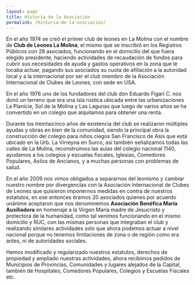 ```yaml
---
layout: page
title: Historia de la Asociación
permalink: /historia-de-la-asociacion/
---
```


En el año 1974 se creó el primer club de leones en La Molina con el nombre de **Club de Leones La Molina**, el mismo que se inscribió en los Registros Públicos con 28 asociados, funcionando en el domicilio del que fuera elegido presidente, haciendo actividades de recaudación de fondos para cubrir sus necesidades de ayuda y gastos operativos en la zona que le tocaba actuar, pagando sus asociados su cuota de afiliación a la autoridad local y a la internacional por ser el club  miembro de la Asociación Internacional de Clubes de Leones, con sede en USA.

En el año 1976 uno de los fundadores del club don Eduardo Figari C. nos donó un terreno que era una isla rústica ubicada entre las urbanizaciones La Planicie, Sol de la Molina y Las Lagunas que luego de varios años se ha convertido en un colegio que alquilamos para obtener una renta.

Durante los treintaicinco años de existencia del club se realizaron múltiples ayudas y obras en bien de la comunidad, siendo la principal obra la construcción del colegio para niños ciegos San Francisco de Asís que está ubicado en la Urb. La Virreyna en Surco, así también señalizamos todas las calles de La Molina, reconstruimos las aulas del colegio nacional 1140, ayudamos a los colegios y escuelas fiscales, Iglesias, Comedores Populares, Asilos de Ancianos, y a muchas personas con problemas de salud.

En el año 2009 nos vimos obligados a separarnos del leonismo y cambiar nuestro nombre por divergencias con la Asociación Internacional de Clubes de Leones que quisieron imponernos medidas en contra de nuestros estatutos, en ese entonces éramos 20 asociados quienes por acuerdo unánime aceptaron que nos denominemos **Asociación Benéfica María Auxiliadora** en homenaje a la Virgen María madre de Jesucristo y protectora de la humanidad, como tal venimos funcionando en el mismo domicilio y RUC, con las mismas personas que integraban el club y realizando similares actividades solo que ahora podemos actuar a nivel nacional porque no tenemos limitaciones de zona o de región como era antes, ni de autoridades sociales.

Hemos modificado y regularizado nuestros estatutos, derechos de propiedad y ampliado nuestras actividades, ahora recibimos pedidos de Municipios de Provincias, Comunidades y lugares alejados de la Capital, también de Hospitales, Comedores Populares, Colegios y Escuelas Fiscales etc.
  